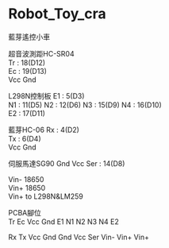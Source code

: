 # Robot_Toy_cra

藍芽遙控小車

超音波測距HC-SR04  
Tr : 18(D12)  
Ec : 19(D13)  
Vcc 
Gnd

L298N控制板
E1 : 5(D3)  
N1 : 11(D5) 
N2 : 12(D6) 
N3 : 15(D9) 
N4 : 16(D10)  
E2 : 17(D11)  

藍芽HC-06
Rx : 4(D2)  
Tx : 6(D4)  
Vcc 
Gnd 

伺服馬達SG90
Gnd 
Vcc 
Ser : 14(D8)  

Vin- 18650  
Vin+ 18650  
Vin+ to L298N&LM259

PCBA腳位  
Tr   Ec   Vcc  Gnd  E1   N1   N2   N3   N4   E2

Rx   Tx   Vcc  Gnd  Gnd  Vcc  Ser  Vin- Vin+ Vin+

